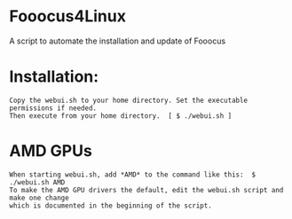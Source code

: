 # Fooocus4Linux
A script to automate the installation  and update of Fooocus

# Installation:
    Copy the webui.sh to your home directory. Set the executable permissions if needed.
    Then execute from your home directory.  [ $ ./webui.sh ]

# AMD GPUs
    When starting webui.sh, add *AMD* to the command like this:  $ ./webui.sh AMD
    To make the AMD GPU drivers the default, edit the webui.sh script and make one change
    which is documented in the beginning of the script.

